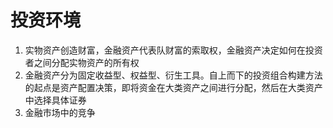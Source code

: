 # 投资环境

1. 实物资产创造财富，金融资产代表队财富的索取权，金融资产决定如何在投资者之间分配实物资产的所有权
2. 金融资产分为固定收益型、权益型、衍生工具。自上而下的投资组合构建方法的起点是资产配置决策，即将资金在大类资产之间进行分配，然后在大类资产中选择具体证券
3. 金融市场中的竞争